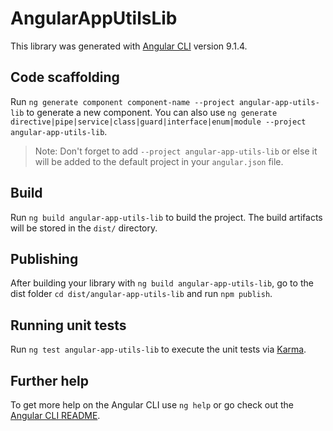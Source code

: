 # AngularAppUtilsLib

This library was generated with [Angular CLI](https://github.com/angular/angular-cli) version 9.1.4.

## Code scaffolding

Run `ng generate component component-name --project angular-app-utils-lib` to generate a new component. You can also use `ng generate directive|pipe|service|class|guard|interface|enum|module --project angular-app-utils-lib`.
> Note: Don't forget to add `--project angular-app-utils-lib` or else it will be added to the default project in your `angular.json` file. 

## Build

Run `ng build angular-app-utils-lib` to build the project. The build artifacts will be stored in the `dist/` directory.

## Publishing

After building your library with `ng build angular-app-utils-lib`, go to the dist folder `cd dist/angular-app-utils-lib` and run `npm publish`.

## Running unit tests

Run `ng test angular-app-utils-lib` to execute the unit tests via [Karma](https://karma-runner.github.io).

## Further help

To get more help on the Angular CLI use `ng help` or go check out the [Angular CLI README](https://github.com/angular/angular-cli/blob/master/README.md).

